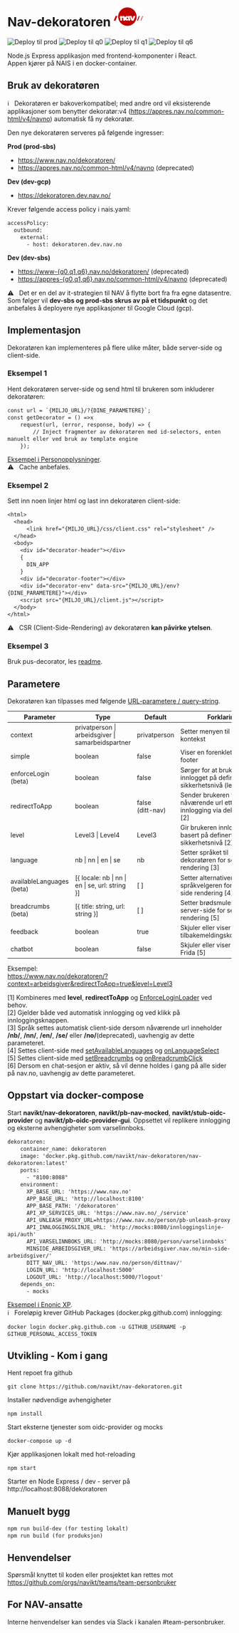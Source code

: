 
# Nav-dekoratoren ![nav.no logo](src/ikoner/meny/NavLogoRod.svg)

![Deploy til prod](https://github.com/navikt/nav-dekoratoren/workflows/Deploy-to-prod/badge.svg)
![Deploy til q0](https://github.com/navikt/nav-dekoratoren/workflows/Deploy-to-q0/badge.svg)
![Deploy til q1](https://github.com/navikt/nav-dekoratoren/workflows/Deploy-to-q1/badge.svg)
![Deploy til q6](https://github.com/navikt/nav-dekoratoren/workflows/Deploy-to-q6/badge.svg)
                     
Node.js Express applikasjon med frontend-komponenter i React.<br>
Appen kjører på NAIS i en docker-container.

## Bruk av dekoratøren

:information_source: &nbsp; Dekoratøren er bakoverkompatibel; med andre ord vil eksisterende applikasjoner som benytter dekoratør:v4 (https://appres.nav.no/common-html/v4/navno) automatisk få ny dekoratør. 

Den nye dekoratøren serveres på følgende ingresser:

**Prod (prod-sbs)**
- https://www.nav.no/dekoratoren/ 
- https://appres.nav.no/common-html/v4/navno (deprecated)

**Dev (dev-gcp)**
- https://dekoratoren.dev.nav.no/

Krever følgende access policy i nais.yaml:
```
accessPolicy:
  outbound:
    external:
      - host: dekoratoren.dev.nav.no
```
**Dev (dev-sbs)**
- [https://www-{q0,q1,q6}.nav.no/dekoratoren/](https://www-q1.nav.no/dekoratoren/) (deprecated)
- [https://appres-{q0,q1,q6}.nav.no/common-html/v4/navno](https://appres-q1.nav.no/common-html/v4/navno) (deprecated)

:warning: &nbsp; Det er en del av it-strategien til NAV å flytte bort fra fra egne datasentre. Som følger vil **dev-sbs og prod-sbs skrus av på et tidspunkt** og det anbefales å deployere nye applikasjoner til Google Cloud (gcp).

## Implementasjon
Dekoratøren kan implementeres på flere ulike måter, både server-side og client-side.

### Eksempel 1
Hent dekoratøren server-side og send html til brukeren som inkluderer dekoratøren:
```
const url = `{MILJO_URL}/?{DINE_PARAMETERE}`;
const getDecorator = () =>x
    request(url, (error, response, body) => {
        // Inject fragmenter av dekoratøren med id-selectors, enten manuelt eller ved bruk av template engine
    });
```
[Eksempel i Personopplysninger](https://github.com/navikt/personopplysninger/blob/master/server/dekorator.js). <br>
:warning: &nbsp; Cache anbefales.

### Eksempel 2

Sett inn noen linjer html og last inn dekoratøren client-side:
```
<html>
  <head>
      <link href="{MILJO_URL}/css/client.css" rel="stylesheet" /> 
  </head>
  <body>
    <div id="decorator-header"></div>
    {
      DIN_APP
    }
    <div id="decorator-footer"></div>
    <div id="decorator-env" data-src="{MILJO_URL}/env?{DINE_PARAMETERE}"></div>
    <script src="{MILJO_URL}/client.js"></script>
  </body>
</html>
```

:warning: &nbsp; CSR (Client-Side-Rendering) av dekoratøren **kan påvirke ytelsen**.

### Eksempel 3
Bruk pus-decorator, les [readme](https://github.com/navikt/pus-decorator).

## Parametere
Dekoratøren kan tilpasses med følgende [URL-parametere / query-string](https://en.wikipedia.org/wiki/Query_string). <br>

| Parameter                 | Type                                                        | Default              | Forklaring                                                                          |
| ------------------------- |------------------------------------------------------------ |--------------------- | ----------------------------------------------------------------------------------- |
| context                   | privatperson \| arbeidsgiver \| samarbeidspartner           | privatperson         | Setter menyen til definert kontekst                                                 |
| simple                    | boolean                                                     | false                | Viser en forenklet header og footer                                                 |
| enforceLogin (beta)       | boolean                                                     | false                | Sørger for at brukeren er innlogget på definert sikkerhetsnivå (level) [1]          |
| redirectToApp             | boolean                                                     | false <br>(ditt-nav) | Sender brukeren tilbake til nåværende url etter innlogging via dekoratøren [2]      |
| level                     | Level3 \| Level4                                            | Level3               | Gir brukeren innloggingsvalg basert på definert sikkerhetsnivå [2]                  |            
| language                  | nb \| nn \| en \| se                                        | nb                   | Setter språket til dekoratøren for server side rendering [3]                        |
| availableLanguages (beta) | [{ locale: nb \| nn \| en \| se, url: string }]             | [ ]                  | Setter alternativene til språkvelgeren for server side rendering [4]                |
| breadcrumbs (beta)        | [{ title: string, url: string }]                            | [ ]                  | Setter brødsmulestien server-side for server side rendering [5]                     |
| feedback                  | boolean                                                     | true                 | Skjuler eller viser tilbakemeldingskomponentet                                      |
| chatbot                   | boolean                                                     | false                | Skjuler eller viser Chatbot Frida [5]                                               |
 
Eksempel:<br>
https://www.nav.no/dekoratoren/?context=arbeidsgiver&redirectToApp=true&level=Level3

[1] Kombineres med **level**, **redirectToApp** og [EnforceLoginLoader](https://github.com/navikt/nav-dekoratoren-moduler#readme) ved behov. <br>
[2] Gjelder både ved automatisk innlogging og ved klikk på innloggingsknappen. <br>
[3] Språk settes automatisk client-side dersom nåværende url inneholder **/nb/**, **/nn/**, **/en/**, **/se/** eller **/no/**(deprecated), uavhengig av dette parameteret. <br>
[4] Settes client-side med [setAvailableLanguages](https://github.com/navikt/nav-dekoratoren-moduler#readme) og [onLanguageSelect](https://github.com/navikt/nav-dekoratoren-moduler#readme) <br>
[5] Settes client-side med [setBreadcrumbs](https://github.com/navikt/nav-dekoratoren-moduler#readme) og [onBreadcrumbClick](https://github.com/navikt/nav-dekoratoren-moduler#readme) <br>
[6] Dersom en chat-sesjon er aktiv, så vil denne holdes i gang på alle sider på nav.no, uavhengig av dette parameteret.

## Oppstart via docker-compose

Start **navikt/nav-dekoratoren**, **navikt/pb-nav-mocked**, **navikt/stub-oidc-provider** og **navikt/pb-oidc-provider-gui**. Oppsettet vil replikere innlogging og eksterne avhengigheter som varselinnboks.
```
dekoratoren:
    container_name: dekoratoren
    image: 'docker.pkg.github.com/navikt/nav-dekoratoren/nav-dekoratoren:latest'
    ports:
      - "8100:8088"
    environment:
      XP_BASE_URL: 'https://www.nav.no'
      APP_BASE_URL: 'http://localhost:8100'
      APP_BASE_PATH: '/dekoratoren'
      API_XP_SERVICES_URL: 'https://www.nav.no/_/service'
      API_UNLEASH_PROXY_URL=https://www.nav.no/person/pb-unleash-proxy
      API_INNLOGGINGSLINJE_URL: 'http://mocks:8080/innloggingslinje-api/auth'
      API_VARSELINNBOKS_URL: 'http://mocks:8080/person/varselinnboks'
      MINSIDE_ARBEIDSGIVER_URL: 'https://arbeidsgiver.nav.no/min-side-arbeidsgiver/'
      DITT_NAV_URL: 'https:/www.nav.no/person/dittnav/'
      LOGIN_URL: 'http://localhost:5000'
      LOGOUT_URL: 'http://localhost:5000/?logout'
    depends_on:
      - mocks
```
[Eksempel i Enonic XP](https://github.com/navikt/nav-enonicxp/blob/master/docker-compose.yml). <br>
:information_source: &nbsp; Foreløpig krever GitHub Packages (docker.pkg.github.com) innlogging:
``` 
docker login docker.pkg.github.com -u GITHUB_USERNAME -p GITHUB_PERSONAL_ACCESS_TOKEN
```

 
## Utvikling - Kom i gang
Hent repoet fra github
```
git clone https://github.com/navikt/nav-dekoratoren.git
```
Installer nødvendige avhengigheter
```
npm install
```
Start eksterne tjenester som oidc-provider og mocks
```
docker-compose up -d
```
Kjør applikasjonen lokalt med hot-reloading
```
npm start
```
Starter en Node Express / dev - server på <br> http://localhost:8088/dekoratoren

## Manuelt bygg

```
npm run build-dev (for testing lokalt)
npm run build (for produksjon)
```

## Henvendelser

Spørsmål knyttet til koden eller prosjektet kan rettes mot https://github.com/orgs/navikt/teams/team-personbruker

## For NAV-ansatte

Interne henvendelser kan sendes via Slack i kanalen #team-personbruker.
